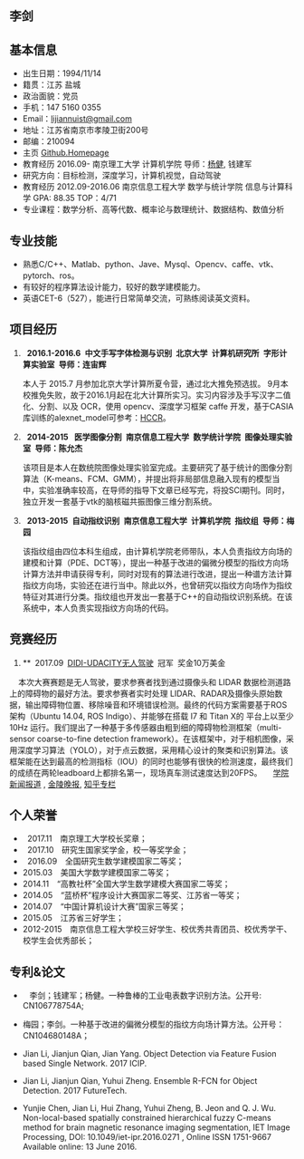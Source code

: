 ## 李剑

## 基本信息                
* 出生日期：1994/11/14                  
* 籍贯：江苏 盐城                
* 政治面貌：党员     
* 手机：147 5160 0355
* Email：lijiannuist@gmail.com 
* 地址：江苏省南京市孝陵卫街200号 
* 邮编：210094
* 主页  [Github.Homepage](https://github.com/lijiannuist)
* 教育经历 2016.09- 南京理工大学  计算机学院 导师：[杨健](https://baike.baidu.com/item/%E6%9D%A8%E5%81%A5/9376288?fr=aladdin), 钱建军 
* 研究方向：目标检测，深度学习，计算机视觉，自动驾驶
* 教育经历 2012.09-2016.06 南京信息工程大学  数学与统计学院  信息与计算科学 GPA: 88.35 TOP：4/71    
* 专业课程：数学分析、高等代数、概率论与数理统计、数据结构、数值分析

## 专业技能
* 	熟悉C/C++、Matlab、python、Jave、Mysql、Opencv、caffe、vtk、pytorch、ros。
* 	有较好的程序算法设计能力，较好的数学建模能力。
* 	英语CET-6（527），能进行日常简单交流，可熟练阅读英文资料。

##  项目经历

1. 	**` `2016.1-2016.6` `中文手写字体检测与识别` `北京大学` `计算机研究所` `字形计算实验室` `导师：连宙辉**

     本人于 2015.7 月参加北京大学计算所夏令营，通过北大推免预选拔。 9月本校推免失败，故于2016.1月起在北大计算所实习。实习内容涉及手写汉字二值化、分割、以及 OCR，使用 opencv、深度学习框架 caffe 开发，基于CASIA库训练的alexnet_model可参考：[HCCR](http://pan.baidu.com/s/1qYCbfqs)。

2. 	**` `2014-2015` ` 医学图像分割` `南京信息工程大学` `数学统计学院` `图像处理实验室` `导师：陈允杰**

     该项目是本人在数统院图像处理实验室完成。主要研究了基于统计的图像分割算法（K-means、FCM、GMM），并提出将非局部信息融入现有的模型当中，实验准确率较高，在导师的指导下文章已经写完，将投SCI期刊。同时，独立开发一套基于vtk的脑核磁共振图像三维分割系统。

3. 	**` `2013-2015` `自动指纹识别` `南京信息工程大学` `计算机学院` `指纹组` `导师：梅园**

     该指纹组由四位本科生组成，由计算机学院老师带队，本人负责指纹方向场的建模和计算（PDE、DCT等），提出一种基于改进的偏微分模型的指纹方向场计算方法并申请获得专利，同时对现有的算法进行改进，提出一种谱方法计算指纹方向场，实验还在进行当中。除此以外，也曾研究以指纹方向场作为指纹特征对其进行分类。指纹组也开发出一套基于C++的自动指纹识别系统。在该系统中，本人负责实现指纹方向场的代码。

## 竞赛经历
1. 	**` `2017.09` `[DIDI-UDACITY无人驾驶](http://research.xiaojukeji.com/)` `冠军` `奖金10万美金 

     本次大赛赛题是无人驾驶，要求参赛者找到通过摄像头和 LIDAR 数据检测道路上的障碍物的最好方法。要求参赛者实时处理 LIDAR、RADAR及摄像头原始数据，输出障碍物位置、移除噪音和环境错误检测。最终的代码方案需要基于ROS 架构（Ubuntu 14.04, ROS  Indigo）、并能够在搭载 I7 和 Titan  X的 平台上以至少 10Hz 运行。我们提出了一种基于多传感器由粗到细的障碍物检测框架（multi-sensor coarse-to-fine detection  framework）。在该框架中，对于相机图像，采用深度学习算法（YOLO），对于点云数据，采用精心设计的聚类和识别算法。该框架能在达到最高的检测指标（IOU）的同时也能够有很快的检测速度，最终我们的成绩在两轮leadboard上都排名第一，现场真车测试速度达到20FPS。 
     [学院新闻报道](http://cs.njust.edu.cn/49/27/c1817a149799/page.htm) , [金陵晚报](http://jlwb.njnews.cn/html/2017-09/22/content_110945.htm), [知乎专栏](https://zhuanlan.zhihu.com/p/29907537)

## 个人荣誉
*    2017.11`  `南京理工大学校长奖章；
*    2017.10`  `研究生国家奖学金，校一等奖学金；
*    2016.09`  `全国研究生数学建模国家二等奖；
* 	2015.03`  `美国大学数学建模国家二等奖；
* 	2014.11`  `“高教社杯”全国大学生数学建模大赛国家二等奖；
* 	2014.05`  `“蓝桥杯”程序设计大赛国家二等奖、江苏省一等奖；
* 	2014.07`  `“中国计算机设计大赛”国家三等奖；
* 	2015.05`  `江苏省三好学生；
* 	2012-2015`  `南京信息工程大学校三好学生、校优秀共青团员、校优秀学干、校学生会优秀部长；

## 专利&论文
*    李剑；钱建军；杨健。一种鲁棒的工业电表数字识别方法。公开号: CN106778754A;
* 	梅园；李剑。一种基于改进的偏微分模型的指纹方向场计算方法。公开号：CN104680148A；

*    Jian Li, Jianjun Qian, Jian Yang. Object Detection via Feature Fusion based Single Network. 2017 ICIP.
*    Jian Li, Jianjun Qian, Yuhui Zheng. Ensemble R-FCN for Object Detection. 2017 FutureTech.
* 	Yunjie Chen, Jian Li, Hui Zhang, Yuhui Zheng, B. Jeon and Q. J. Wu. Non-local-based spatially constrained hierarchical fuzzy C-means method for brain magnetic resonance imaging segmentation, IET Image Processing, DOI: 10.1049/iet-ipr.2016.0271 , Online ISSN 1751-9667 Available online: 13 June 2016.


